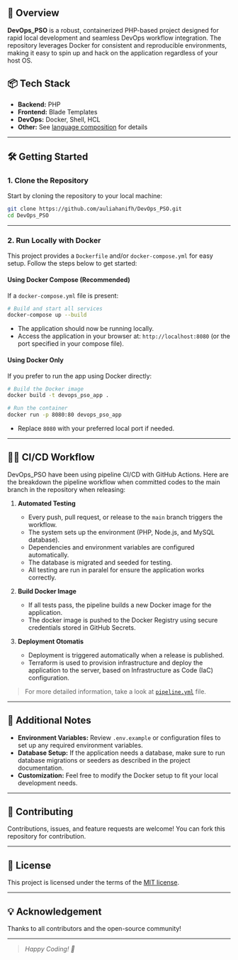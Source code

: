 ## 🚀 Overview

**DevOps_PSO** is a robust, containerized PHP-based project designed for rapid local development and seamless DevOps workflow integration. The repository leverages Docker for consistent and reproducible environments, making it easy to spin up and hack on the application regardless of your host OS.

## 📦 Tech Stack

- **Backend:** PHP
- **Frontend:** Blade Templates
- **DevOps:** Docker, Shell, HCL
- **Other:** See [language composition](#) for details

---

## 🛠️ Getting Started

### 1. Clone the Repository

Start by cloning the repository to your local machine:

```bash
git clone https://github.com/auliahanifh/DevOps_PSO.git
cd DevOps_PSO
```

---

### 2. Run Locally with Docker

This project provides a `Dockerfile` and/or `docker-compose.yml` for easy setup. Follow the steps below to get started:

#### Using Docker Compose (Recommended)

If a `docker-compose.yml` file is present:

```bash
# Build and start all services
docker-compose up --build
```

- The application should now be running locally.
- Access the application in your browser at: `http://localhost:8080` (or the port specified in your compose file).

#### Using Docker Only

If you prefer to run the app using Docker directly:

```bash
# Build the Docker image
docker build -t devops_pso_app .

# Run the container
docker run -p 8080:80 devops_pso_app
```

- Replace `8080` with your preferred local port if needed.

---

## 🧑‍💻 CI/CD Workflow

DevOps_PSO have been using pipeline CI/CD with GitHub Actions. Here are the breakdown the pipeline workflow when committed codes to the main branch in the repository when releasing:

1. **Automated Testing**
   - Every push, pull request, or release to the `main` branch triggers the workflow.
   - The system sets up the environment (PHP, Node.js, and MySQL database).
   - Dependencies and environment variables are configured automatically.
   - The database is migrated and seeded for testing.
   - All testing are run in paralel for ensure the application works correctly.

2. **Build Docker Image**
   - If all tests pass, the pipeline builds a new Docker image for the application.
   - The docker image is pushed to the Docker Registry using secure credentials stored in GitHub Secrets.

4. **Deployment Otomatis**
   - Deployment is triggered automatically when a release is published.
   - Terraform is used to provision infrastructure and deploy the application to the server, based on Infrastructure as Code (IaC) configuration.
> For more detailed information, take a look at [`pipeline.yml`](.github/workflows/pipeline.yml) file.

---

## 📝 Additional Notes

- **Environment Variables:** Review `.env.example` or configuration files to set up any required environment variables.
- **Database Setup:** If the application needs a database, make sure to run database migrations or seeders as described in the project documentation.
- **Customization:** Feel free to modify the Docker setup to fit your local development needs.

---

## 🤝 Contributing

Contributions, issues, and feature requests are welcome! You can fork this repository for contribution.

---

## 📄 License

This project is licensed under the terms of the [MIT license](LICENSE).

---

## 💡 Acknowledgement

Thanks to all contributors and the open-source community!

---

> _Happy Coding! 🚀_
